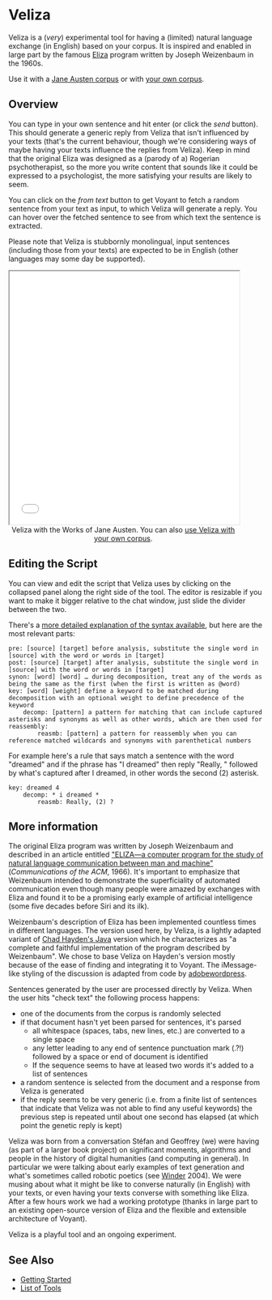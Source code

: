 # Veliza

Veliza is a (<i>very</i>) experimental tool for having a (limited) natural language exchange (in English) based on your corpus. It is inspired and enabled in large part by the famous <a href="https://en.wikipedia.org/wiki/ELIZA" target="blank">Eliza</a> program written by Joseph Weizenbaum in the 1960s.

Use it with a <a href="../?view=Veliza&corpus=austen" target="_blank">Jane Austen corpus</a> or with <a href="../?view=Veliza" target="_blank">your own corpus</a>.

## Overview

You can type in your own sentence and hit enter (or click the _send_ button). This should generate a generic reply from Veliza that isn't influenced by your texts (that's the current behaviour, though we're considering ways of maybe having your texts influence the replies from Veliza). Keep in mind that the original Eliza was designed as a (parody of a) Rogerian psychotherapist, so the more you write content that sounds like it could be expressed to a psychologist, the more satisfying your results are likely to seem.

You can click on the _from text_ button to get Voyant to fetch a random sentence from your text as input, to which Veliza will generate a reply. You can hover over the fetched sentence to see from which text the sentence is extracted.

Please note that Veliza is stubbornly monolingual, input sentences (including those from your texts) are expected to be in English (other languages may some day be supported).

<iframe src="../tool/Veliza/?corpus=austen&subtitle=The+Works+of+Jane+Austen" style="width: 90%; height: 500px"></iframe>
<div style="width: 90%; text-align: center; margin-bottom: 1em;">Veliza with the Works of Jane Austen. You can also <a href="../?view=Veliza" target="_blank">use Veliza with your own corpus</a>.</div>

## Editing the Script

You can view and edit the script that Veliza uses by clicking on the collapsed panel along the right side of the tool. The editor is resizable if you want to make it bigger relative to the chat window, just slide the divider between the two.

There's a [more detailed explanation of the syntax available](http://www.chayden.net/eliza/instructions.txt), but here are the most relevant parts:

	pre: [source] [target] before analysis, substitute the single word in [source] with the word or words in [target]
	post: [source] [target] after analysis, substitute the single word in [source] with the word or words in [target]
	synon: [word] [word] … during decomposition, treat any of the words as being the same as the first (when the first is written as @word)
	key: [word] [weight] define a keyword to be matched during decomposition with an optional weight to define precedence of the keyword
		decomp: [pattern] a pattern for matching that can include captured asterisks and synonyms as well as other words, which are then used for reassembly:
			reasmb: [pattern] a pattern for reassembly when you can reference matched wildcards and synonyms with parenthetical numbers

For example here's a rule that says match a sentence with the word "dreamed" and if the phrase has "I dreamed" then reply "Really, " followed by what's captured after I dreamed, in other words the second (2) asterisk.

	key: dreamed 4
  		decomp: * i dreamed *
    		reasmb: Really, (2) ?

## More information

The original Eliza program was written by Joseph Weizenbaum and described in an article entitled ["ELIZA—a computer program for the study of natural language communication between man and machine"](http://dl.acm.org/citation.cfm?doid=365153.365168) (_Communications of the ACM_, 1966). It's important to emphasize that Weizenbaum intended to demonstrate the superficiality of automated communication even though many people were amazed by exchanges with Eliza and found it to be a promising early example of artificial intelligence (some five decades before Siri and its ilk).

Weizenbaum's description of Eliza has been implemented countless times in different languages. The version used here, by Veliza, is a lightly adapted variant of [Chad Hayden's Java](http://www.chayden.net/eliza/Eliza.html) version which he characterizes as "a complete and faithful implementation of the program described by Weizenbaum". We chose to base Veliza on Hayden's version mostly because of the ease of finding and integrating it to Voyant. The iMessage-like styling of the discussion is adapted from code by [adobewordpress](https://codepen.io/adobewordpress/pen/wGGMaV). 

Sentences generated by the user are processed directly by Veliza. When the user hits "check text" the following process happens:

* one of the documents from the corpus is randomly selected
* if that document hasn't yet been parsed for sentences, it's parsed
	* all whitespace (spaces, tabs, new lines, etc.) are converted to a single space
	* any letter leading to any end of sentence punctuation mark (.?!) followed by a space or end of document is identified
	* If the sequence seems to have at leased two words it's added to a list of sentences
* a random sentence is selected from the document and a response from Veliza is generated
* if the reply seems to be very generic (i.e. from a finite list of sentences that indicate that Veliza was not able to find any useful keywords) the previous step is repeated until about one second has elapsed (at which point the genetic reply is kept)

Veliza was born from a conversation Stéfan and Geoffrey (we) were having (as part of a larger book project) on significant moments, algorithms and people in the history of digital humanities (and computing in general). In particular we were talking about early examples of text generation and what's sometimes called robotic poetics (see [Winder](http://digitalhumanities.org:3030/companion/view?docId=blackwell/9781405103213/9781405103213.xml&doc.view=print&chunk.id=ss1-4-11&toc.depth=1&toc.id=0) 2004). We were musing about what it might be like to converse naturally (in English) with your texts, or even having your texts converse with something like Eliza. After a few hours work we had a working prototype (thanks in large part to an existing open-source version of Eliza and the flexible and extensible architecture of Voyant).

Veliza is a playful tool and an ongoing experiment.

## See Also

- [Getting Started](#!/guide/start)
- [List of Tools](#!/guide/tools)
